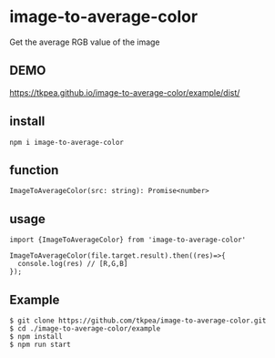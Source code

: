 # image-to-average-color
Get the average RGB value of the image

## DEMO
https://tkpea.github.io/image-to-average-color/example/dist/

## install
```
npm i image-to-average-color
```
## function
```
ImageToAverageColor(src: string): Promise<number>
```

## usage
```
import {ImageToAverageColor} from 'image-to-average-color'

ImageToAverageColor(file.target.result).then((res)=>{
  console.log(res) // [R,G,B]
});

```

## Example
```
$ git clone https://github.com/tkpea/image-to-average-color.git
$ cd ./image-to-average-color/example
$ npm install
$ npm run start
```
